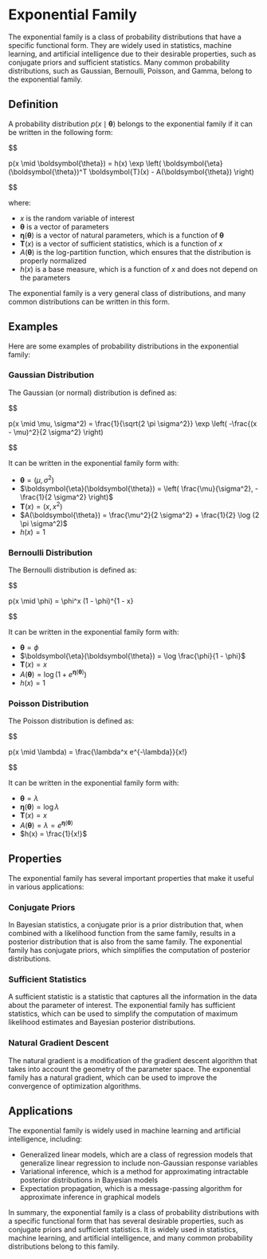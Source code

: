 # Exponential Family

The exponential family is a class of probability distributions that have a specific functional form. They are widely used in statistics, machine learning, and artificial intelligence due to their desirable properties, such as conjugate priors and sufficient statistics. Many common probability distributions, such as Gaussian, Bernoulli, Poisson, and Gamma, belong to the exponential family.

## Definition

A probability distribution $p(x \mid \boldsymbol{\theta})$ belongs to the exponential family if it can be written in the following form:


$$

p(x \mid \boldsymbol{\theta}) = h(x) \exp \left( \boldsymbol{\eta}(\boldsymbol{\theta})^T \boldsymbol{T}(x) - A(\boldsymbol{\theta}) \right)

$$


where:

- $x$ is the random variable of interest
- $\boldsymbol{\theta}$ is a vector of parameters
- $\boldsymbol{\eta}(\boldsymbol{\theta})$ is a vector of natural parameters, which is a function of $\boldsymbol{\theta}$
- $\boldsymbol{T}(x)$ is a vector of sufficient statistics, which is a function of $x$
- $A(\boldsymbol{\theta})$ is the log-partition function, which ensures that the distribution is properly normalized
- $h(x)$ is a base measure, which is a function of $x$ and does not depend on the parameters

The exponential family is a very general class of distributions, and many common distributions can be written in this form.

## Examples

Here are some examples of probability distributions in the exponential family:

### Gaussian Distribution

The Gaussian (or normal) distribution is defined as:


$$

p(x \mid \mu, \sigma^2) = \frac{1}{\sqrt{2 \pi \sigma^2}} \exp \left( -\frac{(x - \mu)^2}{2 \sigma^2} \right)

$$


It can be written in the exponential family form with:

- $\boldsymbol{\theta} = (\mu, \sigma^2)$
- $\boldsymbol{\eta}(\boldsymbol{\theta}) = \left( \frac{\mu}{\sigma^2}, -\frac{1}{2 \sigma^2} \right)$
- $\boldsymbol{T}(x) = (x, x^2)$
- $A(\boldsymbol{\theta}) = \frac{\mu^2}{2 \sigma^2} + \frac{1}{2} \log (2 \pi \sigma^2)$
- $h(x) = 1$

### Bernoulli Distribution

The Bernoulli distribution is defined as:


$$

p(x \mid \phi) = \phi^x (1 - \phi)^{1 - x}

$$


It can be written in the exponential family form with:

- $\boldsymbol{\theta} = \phi$
- $\boldsymbol{\eta}(\boldsymbol{\theta}) = \log \frac{\phi}{1 - \phi}$
- $\boldsymbol{T}(x) = x$
- $A(\boldsymbol{\theta}) = \log (1 + e^{\boldsymbol{\eta}(\boldsymbol{\theta})})$
- $h(x) = 1$

### Poisson Distribution

The Poisson distribution is defined as:


$$

p(x \mid \lambda) = \frac{\lambda^x e^{-\lambda}}{x!}

$$


It can be written in the exponential family form with:

- $\boldsymbol{\theta} = \lambda$
- $\boldsymbol{\eta}(\boldsymbol{\theta}) = \log \lambda$
- $\boldsymbol{T}(x) = x$
- $A(\boldsymbol{\theta}) = \lambda = e^{\boldsymbol{\eta}(\boldsymbol{\theta})}$
- $h(x) = \frac{1}{x!}$

## Properties

The exponential family has several important properties that make it useful in various applications:

### Conjugate Priors

In Bayesian statistics, a conjugate prior is a prior distribution that, when combined with a likelihood function from the same family, results in a posterior distribution that is also from the same family. The exponential family has conjugate priors, which simplifies the computation of posterior distributions.

### Sufficient Statistics

A sufficient statistic is a statistic that captures all the information in the data about the parameter of interest. The exponential family has sufficient statistics, which can be used to simplify the computation of maximum likelihood estimates and Bayesian posterior distributions.

### Natural Gradient Descent

The natural gradient is a modification of the gradient descent algorithm that takes into account the geometry of the parameter space. The exponential family has a natural gradient, which can be used to improve the convergence of optimization algorithms.

## Applications

The exponential family is widely used in machine learning and artificial intelligence, including:

- Generalized linear models, which are a class of regression models that generalize linear regression to include non-Gaussian response variables
- Variational inference, which is a method for approximating intractable posterior distributions in Bayesian models
- Expectation propagation, which is a message-passing algorithm for approximate inference in graphical models

In summary, the exponential family is a class of probability distributions with a specific functional form that has several desirable properties, such as conjugate priors and sufficient statistics. It is widely used in statistics, machine learning, and artificial intelligence, and many common probability distributions belong to this family.
